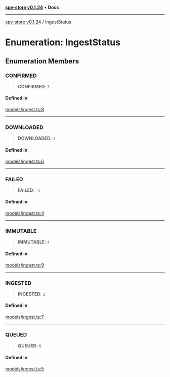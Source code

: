 [**spv-store v0.1.24**](../README.md) • **Docs**

***

[spv-store v0.1.24](../globals.md) / IngestStatus

# Enumeration: IngestStatus

## Enumeration Members

### CONFIRMED

> **CONFIRMED**: `3`

#### Defined in

[models/ingest.ts:8](https://github.com/bitcoin-sv/spv-store/blob/03686d41c08cfcf21568a9b1fd3404a8ac07fb36/src/models/ingest.ts#L8)

***

### DOWNLOADED

> **DOWNLOADED**: `1`

#### Defined in

[models/ingest.ts:6](https://github.com/bitcoin-sv/spv-store/blob/03686d41c08cfcf21568a9b1fd3404a8ac07fb36/src/models/ingest.ts#L6)

***

### FAILED

> **FAILED**: `-1`

#### Defined in

[models/ingest.ts:4](https://github.com/bitcoin-sv/spv-store/blob/03686d41c08cfcf21568a9b1fd3404a8ac07fb36/src/models/ingest.ts#L4)

***

### IMMUTABLE

> **IMMUTABLE**: `4`

#### Defined in

[models/ingest.ts:9](https://github.com/bitcoin-sv/spv-store/blob/03686d41c08cfcf21568a9b1fd3404a8ac07fb36/src/models/ingest.ts#L9)

***

### INGESTED

> **INGESTED**: `2`

#### Defined in

[models/ingest.ts:7](https://github.com/bitcoin-sv/spv-store/blob/03686d41c08cfcf21568a9b1fd3404a8ac07fb36/src/models/ingest.ts#L7)

***

### QUEUED

> **QUEUED**: `0`

#### Defined in

[models/ingest.ts:5](https://github.com/bitcoin-sv/spv-store/blob/03686d41c08cfcf21568a9b1fd3404a8ac07fb36/src/models/ingest.ts#L5)
